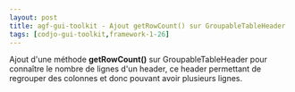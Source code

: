 ```yaml
---
layout: post
title: agf-gui-toolkit - Ajout getRowCount() sur GroupableTableHeader
tags: [codjo-gui-toolkit,framework-1-26]
---
```

Ajout d'une méthode **getRowCount()** sur GroupableTableHeader pour connaître le nombre de lignes d'un header, ce header permettant de regrouper des colonnes et donc pouvant avoir plusieurs lignes.
